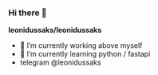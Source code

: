 ### Hi there 👋

**leonidussaks/leonidussaks**

- 🔭 I’m currently working above myself
- 🌱 I’m currently learning python / fastapi
- telegram @leonidussaks
